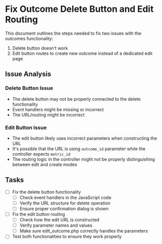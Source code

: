 # Fix Outcome Delete Button and Edit Routing

This document outlines the steps needed to fix two issues with the outcomes functionality:

1. Delete button doesn't work
2. Edit button routes to create new outcome instead of a dedicated edit page

## Issue Analysis

### Delete Button Issue
- The delete button may not be properly connected to the delete functionality
- Event handlers might be missing or incorrect
- The URL/routing might be incorrect

### Edit Button Issue
- The edit button likely uses incorrect parameters when constructing the URL
- It's possible that the URL is using `outcome_id` parameter while the controller expects `metric_id`
- The routing logic in the controller might not be properly distinguishing between edit and create modes

## Tasks

- [ ] Fix the delete button functionality
  - [ ] Check event handlers in the JavaScript code
  - [ ] Verify the URL structure for delete operation
  - [ ] Ensure proper confirmation dialog is shown

- [ ] Fix the edit button routing
  - [ ] Check how the edit URL is constructed
  - [ ] Verify parameter names and values
  - [ ] Make sure edit_outcome.php correctly handles the parameters

- [ ] Test both functionalities to ensure they work properly
